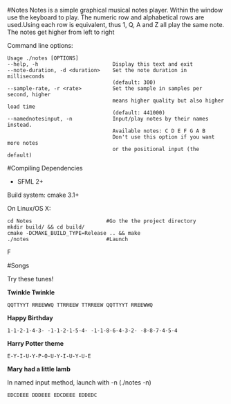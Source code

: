 #Notes
Notes is a simple graphical musical notes player.
Within the window use the keyboard to play. The numeric row and
alphabetical rows are used.Using each row is equivalent, thus 1, Q, A and Z all play the same note.
The notes get higher from left to right

Command line options:
```
Usage ./notes [OPTIONS]
--help, -h                        Display this text and exit
--note-duration, -d <duration>    Set the note duration in milliseconds
                                  (default: 300)
--sample-rate, -r <rate>          Set the sample in samples per second, higher
                                  means higher quality but also higher load time
                                  (default: 441000)
--namednotesinput, -n             Input/play notes by their names instead.
                                  Available notes: C D E F G A B
                                  Don't use this option if you want more notes
                                  or the positional input (the default)

```

#Compiling
Dependencies

* SFML 2+

Build system: cmake 3.1+


On Linux/OS X:

```
cd Notes                        #Go the the project directory
mkdir build/ && cd build/
cmake -DCMAKE_BUILD_TYPE=Release .. && make
./notes                         #Launch
```
F

#Songs

Try these tunes!

**Twinkle Twinkle**
  ```
  QQTTYYT RREEWWQ TTRREEW TTRREEW QQTTYYT RREEWWQ
  ```
**Happy Birthday**
  ```
  1-1-2-1-4-3- -1-1-2-1-5-4- -1-1-8-6-4-3-2- -8-8-7-4-5-4
  ```
**Harry Potter theme**
  ```
  E-Y-I-U-Y-P-O-U-Y-I-U-Y-U-E
  ```

**Mary had a little lamb**

  In named input method, launch with -n (./notes -n)
  ```
  EDCDEEE DDDEEE EDCDEEE EDDEDC
  ```
